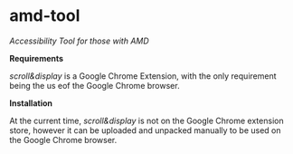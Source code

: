 # amd-tool

<i>Accessibility Tool for those with AMD</i>

<b>Requirements</b>

<i>scroll&display</i> is a Google Chrome Extension, with the only requirement being the us eof the Google Chrome browser.

<b> Installation </b>

At the current time, <i>scroll&display</i> is not on the Google Chrome extension store, however it can be uploaded and unpacked manually to be used on the Google Chrome browser. 
